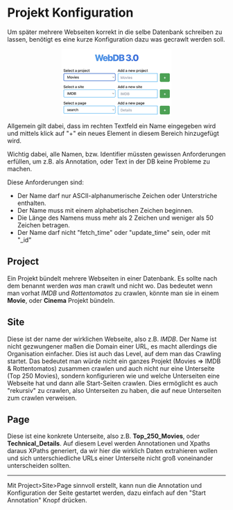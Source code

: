 # Projekt Konfiguration

Um später mehrere Webseiten korrekt in die selbe Datenbank schreiben zu lassen,
benötigt es eine kurze Konfiguration dazu was gecrawlt werden soll.

<img style="width: 50%; display: block; margin: 0 auto;" src="chapter_3_1.png"/>

Allgemein gilt dabei, dass im rechten Textfeld ein Name eingegeben wird und
mittels klick auf "+" ein neues Element in diesem Bereich hinzugefügt wird.

Wichtig dabei, alle Namen, bzw. Identifier müssten gewissen Anforderungen
erfüllen, um z.B. als Annotation, oder Text in der DB keine Probleme zu machen.

Diese Anforderungen sind:

- Der Name darf nur ASCII-alphanumerische Zeichen oder Unterstriche enthalten.
- Der Name muss mit einem alphabetischen Zeichen beginnen.
- Die Länge des Namens muss mehr als 2 Zeichen und weniger als 50 Zeichen betragen.
- Der Name darf nicht "fetch_time" oder "update_time" sein, oder mit "\_id"

## Project

Ein Projekt bündelt mehrere Webseiten in einer Datenbank. Es sollte nach dem
benannt werden _was_ man crawlt und nicht wo. Das bedeutet wenn man vorhat
_IMDB_ und _Rottentomatos_ zu crawlen, könnte man sie in einem **Movie**,
oder **Cinema** Projekt bündeln.

## Site

Diese ist der name der wirklichen Webseite, also z.B. _IMDB_. Der Name ist nicht
gezwungener maßen die Domain einer URL, es macht allerdings die Organisation
einfacher. Dies ist auch das Level, auf dem man das Crawling startet. Das
bedeutet man würde nicht ein ganzes Projekt (Movies => IMDB & Rottentomatos)
zusammen crawlen und auch nicht nur eine Unterseite (Top 250 Movies), sondern
konfigurieren wie und welche Unterseiten eine Webseite hat und dann alle Start-Seiten
crawlen. Dies ermöglicht es auch "rekursiv" zu crawlen, also Unterseiten zu haben,
die auf neue Unterseiten zum crawlen verweisen.

## Page

Diese ist eine konkrete Unterseite, also z.B. **Top_250_Movies**, oder
**Technical_Details**. Auf diesem Level werden Annotationen und Xpaths daraus
XPaths generiert, da wir hier die wirklich Daten extrahieren wollen und sich
unterschiedliche URLs einer Unterseite nicht groß voneinander unterscheiden
sollten.

---

Mit Project>Site>Page sinnvoll erstellt, kann nun die Annotation und
Konfiguration der Seite gestartet werden, dazu einfach auf den "Start Annotation"
Knopf drücken.
